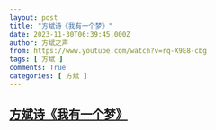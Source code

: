 ```yaml
---
layout: post
title: "方斌诗《我有一个梦》"
date: 2023-11-30T06:39:45.000Z
author: 方斌之声
from: https://www.youtube.com/watch?v=rq-X9E8-cbg
tags: [ 方斌 ]
comments: True
categories: [ 方斌 ]
---
```

<!--1701326385000-->
[方斌诗《我有一个梦》](https://www.youtube.com/watch?v=rq-X9E8-cbg)
------

<div>

</div>

